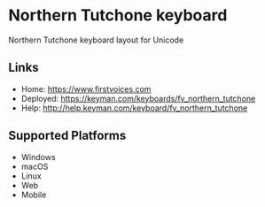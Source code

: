 Northern Tutchone keyboard
======================

Northern Tutchone keyboard layout for Unicode

Links
-----

 * Home:     <https://www.firstvoices.com>
 * Deployed: <https://keyman.com/keyboards/fv_northern_tutchone>
 * Help:     <http://help.keyman.com/keyboard/fv_northern_tutchone>
 
Supported Platforms
-------------------

 * Windows
 * macOS
 * Linux
 * Web
 * Mobile

